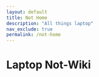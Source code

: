 ```yaml
---
layout: default
title: Not Home
description: "All things laptop"
nav_exclude: true
permalink: /not-home
---
```


# Laptop Not-Wiki